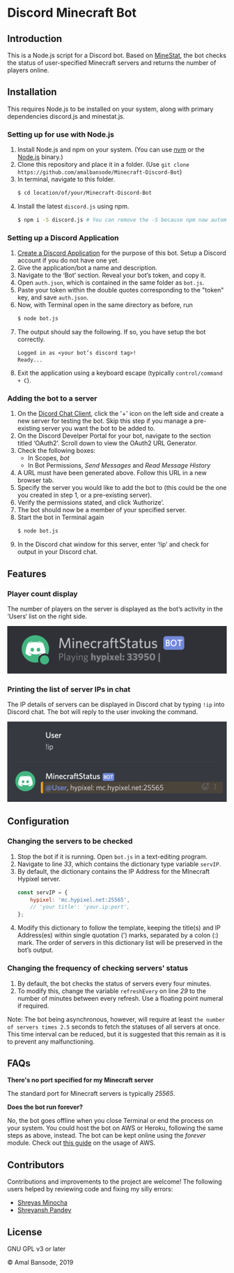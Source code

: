 # Discord Minecraft Bot


## Introduction
This is a Node.js script for a Discord bot. Based on [MineStat](https://github.com/ldilley/minestat), the bot checks the status of user-specified Minecraft servers and returns the number of players online.

## Installation
This requires Node.js to be installed on your system, along with primary dependencies discord.js and minestat.js.

### Setting up for use with Node.js
1. Install Node.js and npm on your system. (You can use [nvm](https://github.com/nvm-sh/nvm) or the [Node.js](https://nodejs.org/en/download/) binary.)
2. Clone this repository and place it in a folder. (Use `git clone https://github.com/amalbansode/Minecraft-Discord-Bot`)
2. In terminal, navigate to this folder.
	```bash
	$ cd location/of/your/Minecraft-Discord-Bot
	```
3. Install the latest `discord.js` using npm.
	```bash
	$ npm i -S discord.js # You can remove the -S because npm now automatically saves it to package.json
	```

### Setting up a Discord Application
1. [Create a Discord Application](https://discordapp.com/developers/applications/) for the purpose of this bot. Setup a Discord account if you do not have one yet.
2. Give the application/bot a name and description.
3. Navigate to the ‘Bot’ section. Reveal your bot’s token, and copy it.
4. Open `auth.json`, which is contained in the same folder as `bot.js`.
5. Paste your token within the double quotes corresponding to the "token" key, and save `auth.json`.
6. Now, with Terminal open in the same directory as before, run
	```bash
	$ node bot.js
	```
7. The output should say the following. If so, you have setup the bot correctly.
	```
	Logged in as <your bot’s discord tag>!
	Ready...
	```
8. Exit the application using a keyboard escape (typically `control/command + C`).

### Adding the bot to a server
1. On the [Dicord Chat Client](https://discordapp.com/channels/), click the '+' icon on the left side and create a new server for testing the bot. Skip this step if you manage a pre-existing server you want the bot to be added to.
2. On the Discord Develper Portal for your bot, navigate to the section titled ‘OAuth2’. Scroll down to view the OAuth2 URL Generator.
3. Check the following boxes: 
	* In Scopes, _bot_
	* In Bot Permissions, _Send Messages_ and _Read Message History_
4. A URL must have been generated above. Follow this URL in a new browser tab.
5. Specify the server you would like to add the bot to (this could be the one you created in step 1, or a pre-existing server).
6. Verify the permissions stated, and click ‘Authorize’.
7. The bot should now be a member of your specified server.
8. Start the bot in Terminal again
	```bash
	$ node bot.js
	```
9. In the Discord chat window for this server, enter ‘!ip’ and check for output in your Discord chat.

## Features

### Player count display
The number of players on the server is displayed as the bot’s activity in the ‘Users‘ list on the right side.

![Discord Bot Activity shows player count](/images/discord_activity.png)

### Printing the list of server IPs in chat
The IP details of servers can be displayed in Discord chat by typing `!ip` into Discord chat. The bot will reply to the user invoking the command.

![Discord Bot replies with list of IPs to servers](/images/discord_reply.png)

## Configuration

### Changing the servers to be checked
1. Stop the bot if it is running. Open `bot.js` in a text-editing program.
2. Navigate to line _33_, which contains the dictionary type variable `servIP`.
3. By default, the dictionary contains the IP Address for the MInecraft Hypixel server.
	```javascript
	const servIP = {
	    hypixel: 'mc.hypixel.net:25565',
	    // 'your title': 'your.ip:port',
	};
	```
4. Modify this dictionary to follow the template, keeping the title(s) and IP Address(es) within single quotation (') marks, separated by a colon (:) mark. The order of servers in this dictionary list will be preserved in the bot’s output.

### Changing the frequency of checking servers' status
1. By default, the bot checks the status of servers every four minutes.
2. To modify this, change the variable `refreshEvery` on line _29_ to the number of minutes between every refresh. Use a floating point numeral if required.

Note: The bot being asynchronous, however, will require at least `the number of servers times 2.5` seconds to fetch the statuses of all servers at once. This time interval can be reduced, but it is suggested that this remain as it is to prevent any malfunctioning.

## FAQs
**There's no port specified for my Minecraft server**

The standard port for Minecraft servers is typically _25565_.

**Does the bot run forever?**

No, the bot goes offline when you close Terminal or end the process on your system. You could host the bot on AWS or Heroku, following the same steps as above, instead. The bot can be kept online using the _forever_ module. Check out [this guide](https://shiffman.net/a2z/bot-ec2/) on the usage of AWS.

## Contributors

Contributions and improvements to the project are welcome! The following users helped by reviewing code and fixing my silly errors:

* [Shreyas Minocha](https://github.com/shreyasminocha)
* [Shreyansh Pandey](https://github.com/labsvisual)

## License
<!--
GPL v3 is not a very permissive license. You may be better off with 
MIT or ISC license. Check it out! :)
-->
GNU GPL v3 or later

© Amal Bansode, 2019
